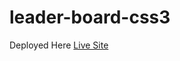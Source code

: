 # leader-board-css3
Deployed Here [Live Site](https://scintillating-florentine-a7c5e1.netlify.app/)

